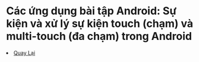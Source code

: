 <h1>Các ứng dụng bài tập Android: Sự kiện và xử lý sự kiện touch (chạm) và multi-touch (đa chạm) trong Android</h1>


<li><a href="https://github.com/DuongNhatMinh/AndroidStudio">Quay Lại</a></li>
